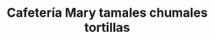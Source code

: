 ---
title: "Cafetería Mary tamales chumales tortillas"
url: /cuenca/cafeteria-mary-tamales-chumales-tortillas/
shop: comodidad
---